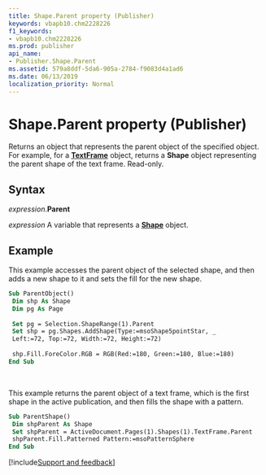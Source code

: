 ```yaml
---
title: Shape.Parent property (Publisher)
keywords: vbapb10.chm2228226
f1_keywords:
- vbapb10.chm2228226
ms.prod: publisher
api_name:
- Publisher.Shape.Parent
ms.assetid: 579a8ddf-5da6-905a-2784-f9083d4a1ad6
ms.date: 06/13/2019
localization_priority: Normal
---
```



# Shape.Parent property (Publisher)

Returns an object that represents the parent object of the specified object. For example, for a **[TextFrame](Publisher.TextFrame.md)** object, returns a **Shape** object representing the parent shape of the text frame. Read-only.


## Syntax

_expression_.**Parent**

_expression_ A variable that represents a **[Shape](Publisher.Shape.md)** object.


## Example

This example accesses the parent object of the selected shape, and then adds a new shape to it and sets the fill for the new shape.

```vb
Sub ParentObject() 
 Dim shp As Shape 
 Dim pg As Page 
 
 Set pg = Selection.ShapeRange(1).Parent 
 Set shp = pg.Shapes.AddShape(Type:=msoShape5pointStar, _ 
 Left:=72, Top:=72, Width:=72, Height:=72) 
 
 shp.Fill.ForeColor.RGB = RGB(Red:=180, Green:=180, Blue:=180) 
End Sub
```

<br/>

This example returns the parent object of a text frame, which is the first shape in the active publication, and then fills the shape with a pattern.

```vb
Sub ParentShape() 
 Dim shpParent As Shape 
 Set shpParent = ActiveDocument.Pages(1).Shapes(1).TextFrame.Parent 
 shpParent.Fill.Patterned Pattern:=msoPatternSphere 
End Sub
```

[!include[Support and feedback](~/includes/feedback-boilerplate.md)]